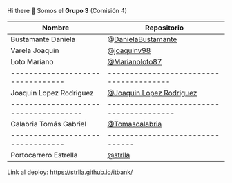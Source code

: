 Hi there 👋 Somos el **Grupo 3** (Comisión 4)

|         **Nombre**              |   **Repositorio**       |
|---------------------------------|--------------------------|
|Bustamante Daniela|@[DanielaBustamante]([url](https://github.com/DanielaBustamante))|
| Varela Joaquin |@[joaquinv98]([uhttps://github.com/joaquinv98rl])|
|Loto Mariano  | [@Marianoloto87]([(https://github.com/Marianoloto87)])|
|--------------------------------|---------------------------------------|
|Joaquin Lopez Rodriguez|[@Joaquin Lopez Rodriguez]([(https://github.com/JoaquinLopezRodriguez)])|
|------------------------------------|----------------------------------------|
|Calabria Tomás Gabriel|[@Tomascalabria]([(https://github.com/Tomascalabria)])|
|--------------------------------|-------------------------------|
|Portocarrero Estrella| [@strlla]([(https://github.com/strlla)])|




Link al deploy: https://strlla.github.io/itbank/
